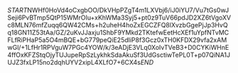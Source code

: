 $START$NWHf0HoVd4oCxgbOO/DkVHpPZgT4m1LXVbj6/iJ0iYU7/Vu7tGs0wJSeji6PvBTmp5QtP15WMrOIu+xKhWMa3Syj5+pt0z9TuV66pdJD2XZ6tVgoXVc8MLN76mfZuqq6QW42CMs+h2uheH4hoZxEGCZFQ8lXvzbGgePjJp3HvQq18GN11Z53tAa/GZ/2uKvJJaxju1ShbF9YMkd2TKtefwEetHcXEf1uYpfNTvMCFLfRiPHaP5a5O4mBQE+bG779peQiE25dliP8f3Gcz0xTH0KFDX29vfa2xAMwGl/+1LfHr1RPVguW7PGc4YOW/k/3eADjE3VLq0XoIvTVeB3+D0CYKiWHnE4ffOxKFZStqOjyTUJupeRpSzLykhkSdaAkuSf3UdGsctiwTePL0T+p07QiNA1JUJZ3fxLP15no2dqhUYV2xipL4XLfO7+6CX4s$END$